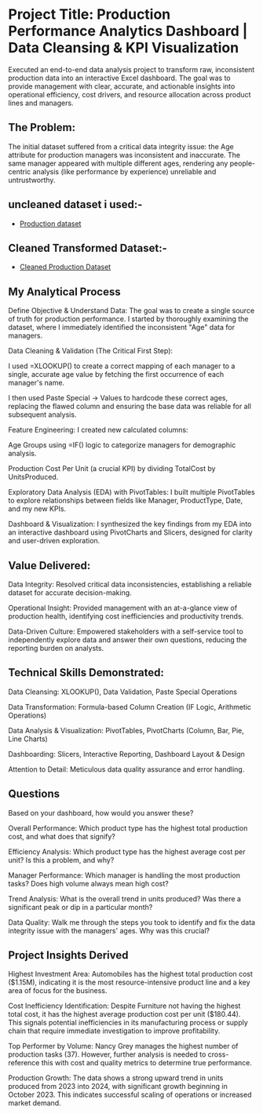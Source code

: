 # Project Title: Production Performance Analytics Dashboard | Data Cleansing & KPI Visualization 

Executed an end-to-end data analysis project to transform raw, inconsistent production data into an interactive Excel dashboard. The goal was to provide management with clear, accurate, and actionable insights into operational efficiency, cost drivers, and resource allocation across product lines and managers.

## The Problem:
The initial dataset suffered from a critical data integrity issue: the Age attribute for production managers was inconsistent and inaccurate. The same manager appeared with multiple different ages, rendering any people-centric analysis (like performance by experience) unreliable and untrustworthy.

## uncleaned dataset i used:-
- <a href = https://github.com/Basavaraj-coder/Production-Performance-Analysis/blob/main/Excel%2BReport%2B2.xlsx> Production dataset </a>
## Cleaned Transformed Dataset:-
- <a href = https://github.com/Basavaraj-coder/Production-Performance-Analysis/blob/main/Excel%2BReport%2B2%20cleaned%20production.xlsx> Cleaned Production Dataset </a>

## My Analytical Process
Define Objective & Understand Data: The goal was to create a single source of truth for production performance. I started by thoroughly examining the dataset, where I immediately identified the inconsistent "Age" data for managers.

Data Cleaning & Validation (The Critical First Step):

I used =XLOOKUP() to create a correct mapping of each manager to a single, accurate age value by fetching the first occurrence of each manager's name.

I then used Paste Special -> Values to hardcode these correct ages, replacing the flawed column and ensuring the base data was reliable for all subsequent analysis.

Feature Engineering: I created new calculated columns:

Age Groups using =IF() logic to categorize managers for demographic analysis.

Production Cost Per Unit (a crucial KPI) by dividing TotalCost by UnitsProduced.

Exploratory Data Analysis (EDA) with PivotTables: I built multiple PivotTables to explore relationships between fields like Manager, ProductType, Date, and my new KPIs.

Dashboard & Visualization: I synthesized the key findings from my EDA into an interactive dashboard using PivotCharts and Slicers, designed for clarity and user-driven exploration.

## Value Delivered:

Data Integrity: Resolved critical data inconsistencies, establishing a reliable dataset for accurate decision-making.

Operational Insight: Provided management with an at-a-glance view of production health, identifying cost inefficiencies and productivity trends.

Data-Driven Culture: Empowered stakeholders with a self-service tool to independently explore data and answer their own questions, reducing the reporting burden on analysts.

## Technical Skills Demonstrated:

Data Cleansing: XLOOKUP(), Data Validation, Paste Special Operations

Data Transformation: Formula-based Column Creation (IF Logic, Arithmetic Operations)

Data Analysis & Visualization: PivotTables, PivotCharts (Column, Bar, Pie, Line Charts)

Dashboarding: Slicers, Interactive Reporting, Dashboard Layout & Design

Attention to Detail: Meticulous data quality assurance and error handling.

## Questions
Based on your dashboard, how would you answer these?

Overall Performance: Which product type has the highest total production cost, and what does that signify?

Efficiency Analysis: Which product type has the highest average cost per unit? Is this a problem, and why?

Manager Performance: Which manager is handling the most production tasks? Does high volume always mean high cost?

Trend Analysis: What is the overall trend in units produced? Was there a significant peak or dip in a particular month?

Data Quality: Walk me through the steps you took to identify and fix the data integrity issue with the managers' ages. Why was this crucial?

## Project Insights Derived
Highest Investment Area: Automobiles has the highest total production cost ($1.15M), indicating it is the most resource-intensive product line and a key area of focus for the business.

Cost Inefficiency Identification: Despite Furniture not having the highest total cost, it has the highest average production cost per unit ($180.44). This signals potential inefficiencies in its manufacturing process or supply chain that require immediate investigation to improve profitability.

Top Performer by Volume: Nancy Grey manages the highest number of production tasks (37). However, further analysis is needed to cross-reference this with cost and quality metrics to determine true performance.

Production Growth: The data shows a strong upward trend in units produced from 2023 into 2024, with significant growth beginning in October 2023. This indicates successful scaling of operations or increased market demand.

